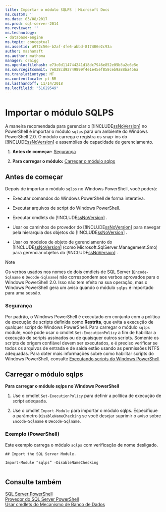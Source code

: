 ```yaml
---
title: Importar o módulo SQLPS | Microsoft Docs
ms.custom: ''
ms.date: 03/08/2017
ms.prod: sql-server-2014
ms.reviewer: ''
ms.technology:
- database-engine
ms.topic: conceptual
ms.assetid: a972c56e-b2af-4fe6-abbd-817406e2c93a
author: mashamsft
ms.author: mathoma
manager: craigg
ms.openlocfilehash: e73c0d114744241d18dc7946e852e05b3a2c6e5e
ms.sourcegitcommit: 7e828cd92749899f4e1e45ef858ceb9a88ba4b6a
ms.translationtype: MT
ms.contentlocale: pt-BR
ms.lasthandoff: 11/14/2018
ms.locfileid: "51629549"
---
```

# <a name="import-the-sqlps-module"></a>Importar o módulo SQLPS
  A maneira recomendada para gerenciar o [!INCLUDE[ssNoVersion](../includes/ssnoversion-md.md)] no PowerShell é importar o módulo `sqlps` para um ambiente do Windows PowerShell 2.0. O módulo carrega e registra os snap-ins do [!INCLUDE[ssNoVersion](../includes/ssnoversion-md.md)] e assemblies de capacidade de gerenciamento.  
  
1.  **Antes de começar:**  [Segurança](#Security)  
  
2.  **Para carregar o módulo:**  [Carregar o módulo sqlps](#LoadSqlps)  
  
## <a name="before-you-begin"></a>Antes de começar  
 Depois de importar o módulo `sqlps` no Windows PowerShell, você poderá:  
  
-   Executar comandos do Windows PowerShell de forma interativa.  
  
-   Executar arquivos de script do Windows PowerShell.  
  
-   Executar cmdlets do [!INCLUDE[ssNoVersion](../includes/ssnoversion-md.md)] .  
  
-   Usar os caminhos de provedor do [!INCLUDE[ssNoVersion](../includes/ssnoversion-md.md)] para navegar pela hierarquia dos objetos do [!INCLUDE[ssNoVersion](../includes/ssnoversion-md.md)] .  
  
-   Usar os modelos de objeto de gerenciamento do [!INCLUDE[ssNoVersion](../includes/ssnoversion-md.md)] (como Microsoft.SqlServer.Management.Smo) para gerenciar objetos do [!INCLUDE[ssNoVersion](../includes/ssnoversion-md.md)] .  
  
> [!NOTE]  
>  Os verbos usados nos nomes de dois cmdlets de SQL Server (`Encode-Sqlname` e `Decode-Sqlname`) não correspondem aos verbos aprovados para o Windows PowerShell 2.0. Isso não tem efeito na sua operação, mas o Windows PowerShell gera um aviso quando o módulo `sqlps` é importado para uma sessão.  
  
###  <a name="Security"></a> Segurança  
 Por padrão, o Windows PowerShell é executado em conjunto com a política de execução de scripts definida como **Restrita**, que evita a execução de qualquer script do Windows PowerShell. Para carregar o módulo `sqlps` module, você pode usar o cmdlet `Set-ExecutionPolicy` a fim de habilitar a execução de scripts assinados ou de quaisquer outros scripts. Somente os scripts de origem confiável devem ser executados, e é preciso verificar se todos os arquivos de entrada e de saída estão usando as permissões NTFS adequadas. Para obter mais informações sobre como habilitar scripts do Windows PowerShell, consulte [Executando scripts do Windows PowerShell](https://docs.microsoft.com/powershell/scripting/setup/starting-windows-powershell?view=powershell-6#how-to-enable-windows-powershell-ise-on-earlier-releases-of-windows).  
  
##  <a name="LoadSqlps"></a> Carregar o módulo sqlps  
 **Para carregar o módulo sqlps no Windows PowerShell**  
  
1.  Use o cmdlet `Set-ExecutionPolicy` para definir a política de execução de script adequada.  
  
2.  Use o cmdlet `Import-Module` para importar o módulo sqlps. Especifique o parâmetro `DisableNameChecking` se você desejar suprimir o aviso sobre `Encode-Sqlname` e `Decode-Sqlname`.  
  
### <a name="example-powershell"></a>Exemplo (PowerShell)  
 Este exemplo carrega o módulo `sqlps` com verificação de nome desligado.  
  
```  
## Import the SQL Server Module.  
  
Import-Module “sqlps” -DisableNameChecking  
  
```  
  

  
## <a name="see-also"></a>Consulte também  
 [SQL Server PowerShell](../powershell/sql-server-powershell.md)   
 [Provedor do SQL Server PowerShell](../powershell/sql-server-powershell-provider.md)   
 [Usar cmdlets do Mecanismo de Banco de Dados](../../2014/database-engine/use-the-database-engine-cmdlets.md)  
  
  
